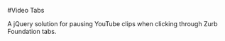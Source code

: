 #Video Tabs 

A jQuery solution for pausing YouTube clips when clicking through Zurb Foundation tabs.
